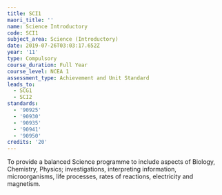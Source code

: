 ```yaml
---
title: SCI1
maori_title: ''
name: Science Introductory
code: SCI1
subject_area: Science (Introductory)
date: 2019-07-26T03:03:17.652Z
year: '11'
type: Compulsory
course_duration: Full Year
course_level: NCEA 1
assessment_type: Achievement and Unit Standard
leads_to:
  - SCG1
  - SCI2
standards:
  - '90925'
  - '90930'
  - '90935'
  - '90941'
  - '90950'
credits: '20'
---
```

To provide a balanced Science programme to include aspects of Biology, Chemistry, Physics; investigations, interpreting information, microorganisms, life processes, rates of reactions, electricity and magnetism.
